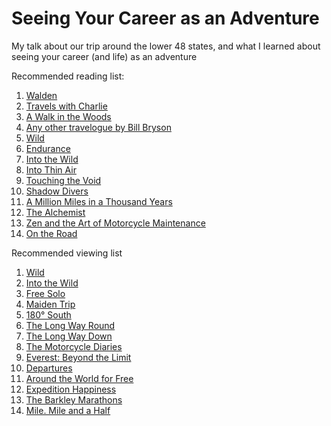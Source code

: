 # Seeing Your Career as an Adventure
My talk about our trip around the lower 48 states, and what I learned about seeing your career (and life) as an adventure

Recommended reading list:
1. [Walden](https://www.amazon.com/Walden-Henry-David-Thoreau/dp/1505297729/ref=sr_1_1_sspa?keywords=walden&qid=1551198704&s=books&sr=1-1-spons&psc=1)
1. [Travels with Charlie](https://www.amazon.com/John-Steinbeck-Travels-Charley-Paperback/dp/B01FOD72GM/ref=sr_1_3?keywords=Travels+with+Charlie&qid=1551198727&s=books&sr=1-3)
1. [A Walk in the Woods](https://www.amazon.com/Walk-Woods-Rediscovering-America-Appalachian/dp/0307279464/ref=sr_1_1?keywords=A+Walk+in+the+Woods&qid=1551198752&s=books&sr=1-1)
1. [Any other travelogue by Bill Bryson](https://www.amazon.com/s?k=bill+bryson+travel&ref=nb_sb_noss_2)
1. [Wild](https://www.amazon.com/Wild-Found-Pacific-Crest-Trail/dp/0307476073/ref=sr_1_2?keywords=wild&qid=1551198795&s=books&sr=1-2)
1. [Endurance](https://www.amazon.com/Endurance-Shackletons-Incredible-Alfred-Lansing/dp/0465062881/ref=sr_1_1?keywords=Endurance&qid=1551198806&s=books&sr=1-1)
1. [Into the Wild](https://www.amazon.com/Into-Wild-Jon-Krakauer/dp/0385486804/ref=sr_1_2?keywords=Into+the+Wild&qid=1551198819&s=books&sr=1-2)
1. [Into Thin Air](https://www.amazon.com/Into-Thin-Air-Personal-Disaster/dp/0385494785/ref=sr_1_2?keywords=Into+Thin+Air&qid=1551198846&s=books&sr=1-2)
1. [Touching the Void](https://www.amazon.com/Touching-Void-Story-Miraculous-Survival/dp/0060730552/ref=sr_1_1?keywords=Touching+the+Void&qid=1551198831&s=books&sr=1-1)
1. [Shadow Divers](https://www.amazon.com/Shadow-Divers-Adventure-Americans-Everything/dp/0375760989/ref=sr_1_1?keywords=Shadow+Divers&qid=1551198864&s=books&sr=1-1)
1. [A Million Miles in a Thousand Years](https://www.amazon.com/Million-Miles-Thousand-Years-Learned/dp/1400202981/ref=sr_1_1?keywords=A+Million+Miles+in+a+Thousand+Years&qid=1551198875&s=books&sr=1-1)
1. [The Alchemist](https://www.amazon.com/Alchemist-Paulo-Coelho/dp/0062315005/ref=sr_1_1?keywords=The+Alchemist&qid=1551198886&s=books&sr=1-1)
1. [Zen and the Art of Motorcycle Maintenance](https://www.amazon.com/Zen-Art-Motorcycle-Maintenance-Inquiry/dp/0060589469/ref=sr_1_1?crid=2AFC2K391CNDT&keywords=zen+and+the+art+of+motorcycle+maintenance&qid=1551198912&s=books&sprefix=Zen+and+the+Art+of+Motorcycle+Maintenance%2Cstripbooks%2C150&sr=1-1)
1. [On the Road](https://www.amazon.com/Road-Jack-Kerouac/dp/0140283293/ref=sr_1_1?keywords=On+the+Road&qid=1551198927&s=books&sr=1-1)

Recommended viewing list
1. [Wild](https://www.amazon.com/Wild-Reese-Witherspoon/dp/B00RVC0S1G/ref=sr_1_3?keywords=Wild&qid=1551198950&s=gateway&sr=8-3)
1. [Into the Wild](https://www.amazon.com/Into-Wild-Emile-Hirsch/dp/B07BT1K5G8/ref=sr_1_1?keywords=Into+the+Wild&qid=1551199112&s=instant-video&sr=1-1)
1. [Free Solo](https://www.amazon.com/Free-Solo-Elizabeth-Chai-Vasarhelyi/dp/B07HMHH52Z/ref=sr_1_1?keywords=Free+Solo&qid=1551199101&s=instant-video&sr=1-1)
1. [Maiden Trip](https://www.amazon.com/Maidentrip-Laura-Dekker/dp/B00J2OV2RA/ref=sr_1_1?keywords=maidentrip&qid=1551199091&s=instant-video&sr=1-1)
1. [180° South](https://www.amazon.com/180-South-Chris-Malloy/dp/B003QF6XLG/ref=sr_1_1?crid=1BBDANP7NIHYI&keywords=180+south&qid=1551199076&s=instant-video&sprefix=180+south%2Cinstant-video%2C158&sr=1-1-catcorr)
1. [The Long Way Round](https://www.amazon.com/gp/video/detail/B01737W3R0/ref=atv_dp_season_select_atf)
1. [The Long Way Down](https://www.amazon.com/gp/video/detail/B0172TT57K/ref=atv_dp_season_select_atf)
1. [The Motorcycle Diaries](https://www.amazon.com/Motorcycle-Diaries-English-Subtitled/dp/B005KGPHZC/ref=sr_1_1?keywords=The+Motorcycle+Diaries&qid=1551199038&s=instant-video&sr=1-1)
1. [Everest: Beyond the Limit](https://www.amazon.com/Everest-Beyond-Limit-Season-1/dp/B001NJVQ96)
1. [Departures](https://www.netflix.com/title/80027841)
1. [Around the World for Free](https://www.amazon.com/gp/video/detail/B07CZ3GWX4/ref=atv_hover_title)
1. [Expedition Happiness](https://www.netflix.com/title/80224476)
1. [The Barkley Marathons](https://www.amazon.com/gp/product/B017Y43P3S/ref=as_li_ss_tl?ie=UTF8&linkCode=sl1&tag=barkleymoviec-20&linkId=b249e87bbb47ec85e696594a8185b8d8)
1. [Mile. Mile and a Half](https://www.amazon.com/gp/video/detail/B071231PWM/ref=pd_cbs_318_12)
